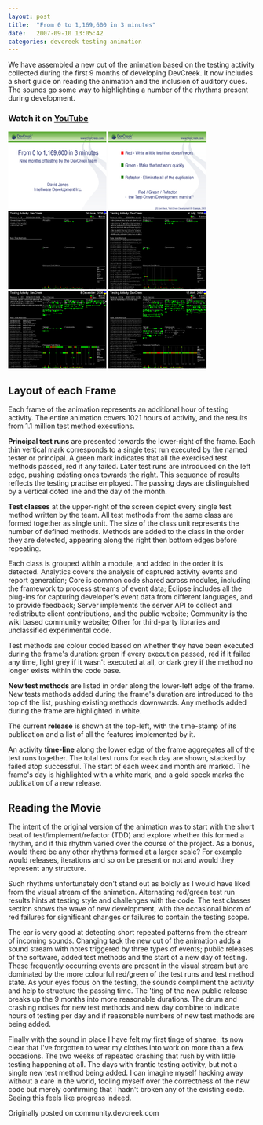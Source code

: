 ```yaml
---
layout: post
title:  "From 0 to 1,169,600 in 3 minutes"
date:   2007-09-10 13:05:42
categories: devcreek testing animation
---
```


We have assembled a new cut of the animation based on the testing activity collected during the first 9 months of developing DevCreek. It now
 includes a short guide on reading the animation and the inclusion of auditory cues. The sounds go some way to highlighting a number of the rhythms present during development.</p>

### Watch it on <a href="http://www.youtube.com/watch?v=B23362liGVQ" class="iconExternal">YouTube</a>

![From](/assets/2007-09-10-from-0-to-1169600-in-3-minutes/200px-frames0.png)
![DPus](/assets/2007-09-10-from-0-to-1169600-in-3-minutes/200px-frame1.png)
![DPus](/assets/2007-09-10-from-0-to-1169600-in-3-minutes/200px-anim0.png)
![DPus](/assets/2007-09-10-from-0-to-1169600-in-3-minutes/200px-anim1.png)
![DPus](/assets/2007-09-10-from-0-to-1169600-in-3-minutes/200px-anim3.png)
![DPus](/assets/2007-09-10-from-0-to-1169600-in-3-minutes/200px-anim5.png)

## Layout of each Frame

Each frame of the animation represents an additional hour of testing activity. The entire animation covers 1021 hours of activity, and the results from 1.1 million test method executions.

__Principal test runs__ are presented towards the lower-right of the frame. Each thin vertical mark corresponds to a single test run executed by the named tester or principal. A green mark
 indicates that all the exercised test methods passed, red if any failed. Later test runs are introduced on the left edge, pushing existing ones towards the right. This sequence of results reflects
 the testing practise employed. The passing days are distinguished by a vertical doted line and the day of the month.

__Test classes__ at the upper-right of the screen depict every single test method written by the team. All test methods from the same class are formed together as single unit. The size of the
 class unit represents the number of defined methods. Methods are added to the class in the order they are detected, appearing along the right then bottom edges before repeating.

 Each class is grouped within a module, and added in the order it is detected. Analytics covers the analysis of captured activity events and report generation; Core is common code shared across
 modules, including the framework to process streams of event data; Eclipse includes all the plug-ins for capturing developer's event data from different languages, and to provide feedback; Server
 implements the server API to collect and redistribute client contributions, and the public website; Community is the wiki based community website; Other for third-party libraries and unclassified
 experimental code.

Test methods are colour coded based on whether they have been executed during the frame's duration: green if every execution passed, red if it failed any time, light grey if it wasn't executed at
 all, or dark grey if the method no longer exists within the code base.

__New test methods__ are listed in order along the lower-left edge of the frame. New tests methods added during the frame's duration are introduced to the top of the list, pushing existing
 methods downwards. Any methods added during the frame are highlighted in white.

The current __release__ is shown at the top-left, with the time-stamp of its publication and a list of all the features implemented by it.

An activity __time-line__ along the lower edge of the frame aggregates all of the test runs together. The total test runs for each day are shown, stacked by failed atop successful. The start of
 each week and month are marked. The frame's day is highlighted with a white mark, and a gold speck marks the publication of a new release.

## Reading the Movie

The intent of the original version of the animation was to start with the short beat of test/implement/refactor (TDD) and explore whether this formed a rhythm, and if this rhythm varied over the
 course of the project. As a bonus, would there be any other rhythms formed at a larger scale? For example would releases, iterations and so on be present or not and would they represent any
 structure.

Such rhythms unfortunately don't stand out as boldly as I would have liked from the visual stream of the animation. Alternating red/green test run results hints at testing style and challenges
 with the code. The test classes section shows the wave of new development, with the occasional bloom of red failures for significant changes or failures to contain the testing scope.

The ear is very good at detecting short repeated patterns from the stream of incoming sounds. Changing tack the new cut of the animation adds a sound stream with notes triggered by three types of
 events; public releases of the software, added test methods and the start of a new day of testing. These frequently occurring events are present in the visual stream but are dominated by the more
 colourful red/green of the test runs and test method state. As your eyes focus on the testing, the sounds compliment the activity and help to structure the passing time. The 'ting of the new public
 release breaks up the 9 months into more reasonable durations. The drum and crashing noises for new test methods and new day combine to indicate hours of testing per day and if reasonable numbers of
 new test methods are being added.

Finally with the sound in place I have felt my first tinge of shame. Its now clear that I've forgotten to wear my clothes into work on more than a few occasions. The two weeks of repeated crashing
 that rush by with little testing happening at all. The days with frantic testing activity, but not a single new test method being added. I can imagine myself hacking away without a care in the
 world, fooling myself over the correctness of the new code but merely confirming that I hadn't broken any of the existing code. Seeing this feels like progress indeed.

<p class="well">Originally posted on community.devcreek.com</p>